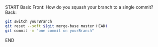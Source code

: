 START
Basic
Front: How do you squash your branch to a single commit?
Back: 
```sh
git switch yourBranch
git reset --soft $(git merge-base master HEAD)
git commit -m "one commit on yourBranch"
```
<!--ID: 1745138945661-->
END
